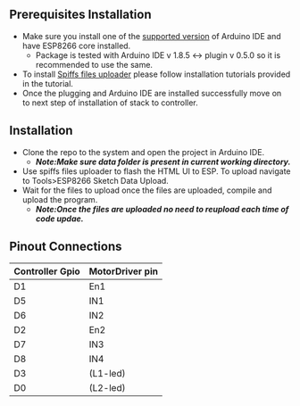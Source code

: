 ## Prerequisites Installation
- Make sure you install one of the [supported version](https://www.arduino.cc/en/software/OldSoftwareReleases) of Arduino IDE and have ESP8266 core installed.
     - Package is tested with Arduino IDE v 1.8.5  <-> plugin v 0.5.0 so it is recommended to use the same.
- To install [Spiffs files uploader](https://github.com/me-no-dev/arduino-esp32fs-plugin) please follow installation tutorials provided in the tutorial.
- Once the plugging and Arduino IDE are installed successfully move on to next step of  installation of stack to controller.

## Installation
- Clone the repo to the system  and open the project in Arduino IDE.
  -  _**Note:Make sure data folder is present in current working directory.**_
- Use spiffs files uploader to flash the HTML UI to ESP. To upload navigate to Tools>ESP8266 Sketch Data Upload.
- Wait for the files to upload once the files are uploaded, compile and upload the program.
     - _**Note:Once the files are uploaded no need to reupload each time of code updae.**_ 

## Pinout Connections

| Controller Gpio  | MotorDriver pin|
| ------ | ------ |
|    D1    | En1       |
|    D5    | IN1       |
|    D6   | IN2       |
|    D2    | En2       |
|    D7    | IN3       |
|    D8   | IN4       |
|    D3    | (L1-led)       |
|    D0    | (L2-led)       |

